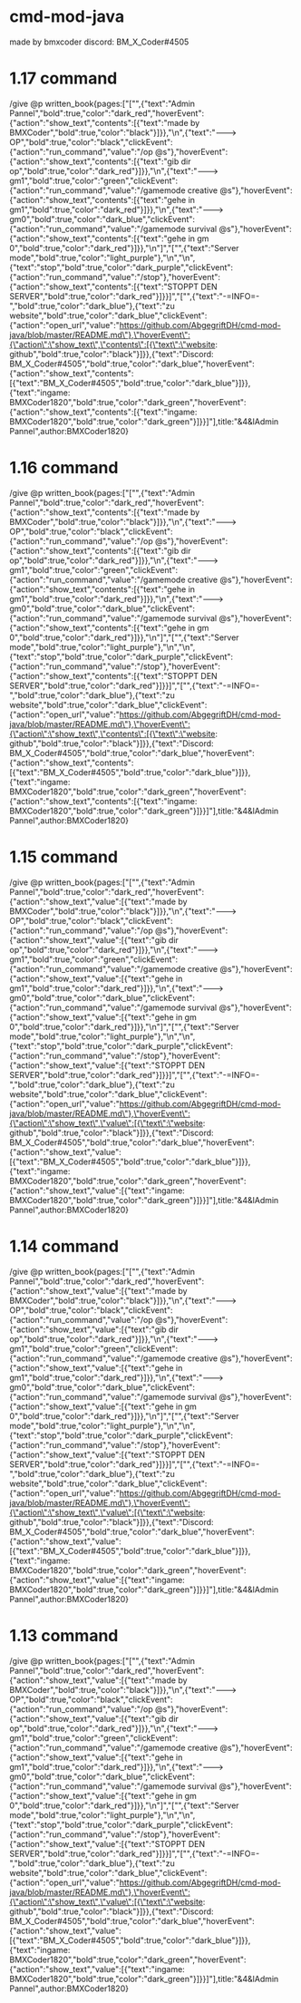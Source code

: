 # cmd-mod-java

made by bmxcoder
discord: BM_X_Coder#4505

# 1.17 command
/give @p written_book{pages:["[\"\",{\"text\":\"Admin Pannel\",\"bold\":true,\"color\":\"dark_red\",\"hoverEvent\":{\"action\":\"show_text\",\"contents\":[{\"text\":\"made by BMXCoder\",\"bold\":true,\"color\":\"black\"}]}},\"\\n\",{\"text\":\"---> OP\",\"bold\":true,\"color\":\"black\",\"clickEvent\":{\"action\":\"run_command\",\"value\":\"/op @s\"},\"hoverEvent\":{\"action\":\"show_text\",\"contents\":[{\"text\":\"gib dir op\",\"bold\":true,\"color\":\"dark_red\"}]}},\"\\n\",{\"text\":\"---> gm1\",\"bold\":true,\"color\":\"green\",\"clickEvent\":{\"action\":\"run_command\",\"value\":\"/gamemode creative @s\"},\"hoverEvent\":{\"action\":\"show_text\",\"contents\":[{\"text\":\"gehe in gm1\",\"bold\":true,\"color\":\"dark_red\"}]}},\"\\n\",{\"text\":\"---> gm0\",\"bold\":true,\"color\":\"dark_blue\",\"clickEvent\":{\"action\":\"run_command\",\"value\":\"/gamemode survival @s\"},\"hoverEvent\":{\"action\":\"show_text\",\"contents\":[{\"text\":\"gehe in gm 0\",\"bold\":true,\"color\":\"dark_red\"}]}},\"\\n\"]","[\"\",{\"text\":\"Server mode\",\"bold\":true,\"color\":\"light_purple\"},\"\\n\",\"\\n\",{\"text\":\"stop\",\"bold\":true,\"color\":\"dark_purple\",\"clickEvent\":{\"action\":\"run_command\",\"value\":\"/stop\"},\"hoverEvent\":{\"action\":\"show_text\",\"contents\":[{\"text\":\"STOPPT DEN SERVER\",\"bold\":true,\"color\":\"dark_red\"}]}}]","[\"\",{\"text\":\"-=INFO=-\",\"bold\":true,\"color\":\"dark_blue\"},{\"text\":\"zu website\",\"bold\":true,\"color\":\"dark_blue\",\"clickEvent\":{\"action\":\"open_url\",\"value\":\"https://github.com/AbgegriftDH/cmd-mod-java/blob/master/README.md\"},\"hoverEvent\":{\"action\":\"show_text\",\"contents\":[{\"text\":\"website: github\",\"bold\":true,\"color\":\"black\"}]}},{\"text\":\"Discord: BM_X_Coder#4505\",\"bold\":true,\"color\":\"dark_blue\",\"hoverEvent\":{\"action\":\"show_text\",\"contents\":[{\"text\":\"BM_X_Coder#4505\",\"bold\":true,\"color\":\"dark_blue\"}]}},{\"text\":\"ingame: BMXCoder1820\",\"bold\":true,\"color\":\"dark_green\",\"hoverEvent\":{\"action\":\"show_text\",\"contents\":[{\"text\":\"ingame: BMXCoder1820\",\"bold\":true,\"color\":\"dark_green\"}]}}]"],title:"&4&lAdmin Pannel",author:BMXCoder1820}

# 1.16 command
/give @p written_book{pages:["[\"\",{\"text\":\"Admin Pannel\",\"bold\":true,\"color\":\"dark_red\",\"hoverEvent\":{\"action\":\"show_text\",\"contents\":[{\"text\":\"made by BMXCoder\",\"bold\":true,\"color\":\"black\"}]}},\"\\n\",{\"text\":\"---> OP\",\"bold\":true,\"color\":\"black\",\"clickEvent\":{\"action\":\"run_command\",\"value\":\"/op @s\"},\"hoverEvent\":{\"action\":\"show_text\",\"contents\":[{\"text\":\"gib dir op\",\"bold\":true,\"color\":\"dark_red\"}]}},\"\\n\",{\"text\":\"---> gm1\",\"bold\":true,\"color\":\"green\",\"clickEvent\":{\"action\":\"run_command\",\"value\":\"/gamemode creative @s\"},\"hoverEvent\":{\"action\":\"show_text\",\"contents\":[{\"text\":\"gehe in gm1\",\"bold\":true,\"color\":\"dark_red\"}]}},\"\\n\",{\"text\":\"---> gm0\",\"bold\":true,\"color\":\"dark_blue\",\"clickEvent\":{\"action\":\"run_command\",\"value\":\"/gamemode survival @s\"},\"hoverEvent\":{\"action\":\"show_text\",\"contents\":[{\"text\":\"gehe in gm 0\",\"bold\":true,\"color\":\"dark_red\"}]}},\"\\n\"]","[\"\",{\"text\":\"Server mode\",\"bold\":true,\"color\":\"light_purple\"},\"\\n\",\"\\n\",{\"text\":\"stop\",\"bold\":true,\"color\":\"dark_purple\",\"clickEvent\":{\"action\":\"run_command\",\"value\":\"/stop\"},\"hoverEvent\":{\"action\":\"show_text\",\"contents\":[{\"text\":\"STOPPT DEN SERVER\",\"bold\":true,\"color\":\"dark_red\"}]}}]","[\"\",{\"text\":\"-=INFO=-\",\"bold\":true,\"color\":\"dark_blue\"},{\"text\":\"zu website\",\"bold\":true,\"color\":\"dark_blue\",\"clickEvent\":{\"action\":\"open_url\",\"value\":\"https://github.com/AbgegriftDH/cmd-mod-java/blob/master/README.md\"},\"hoverEvent\":{\"action\":\"show_text\",\"contents\":[{\"text\":\"website: github\",\"bold\":true,\"color\":\"black\"}]}},{\"text\":\"Discord: BM_X_Coder#4505\",\"bold\":true,\"color\":\"dark_blue\",\"hoverEvent\":{\"action\":\"show_text\",\"contents\":[{\"text\":\"BM_X_Coder#4505\",\"bold\":true,\"color\":\"dark_blue\"}]}},{\"text\":\"ingame: BMXCoder1820\",\"bold\":true,\"color\":\"dark_green\",\"hoverEvent\":{\"action\":\"show_text\",\"contents\":[{\"text\":\"ingame: BMXCoder1820\",\"bold\":true,\"color\":\"dark_green\"}]}}]"],title:"&4&lAdmin Pannel",author:BMXCoder1820}


# 1.15 command
/give @p written_book{pages:["[\"\",{\"text\":\"Admin Pannel\",\"bold\":true,\"color\":\"dark_red\",\"hoverEvent\":{\"action\":\"show_text\",\"value\":[{\"text\":\"made by BMXCoder\",\"bold\":true,\"color\":\"black\"}]}},\"\\n\",{\"text\":\"---> OP\",\"bold\":true,\"color\":\"black\",\"clickEvent\":{\"action\":\"run_command\",\"value\":\"/op @s\"},\"hoverEvent\":{\"action\":\"show_text\",\"value\":[{\"text\":\"gib dir op\",\"bold\":true,\"color\":\"dark_red\"}]}},\"\\n\",{\"text\":\"---> gm1\",\"bold\":true,\"color\":\"green\",\"clickEvent\":{\"action\":\"run_command\",\"value\":\"/gamemode creative @s\"},\"hoverEvent\":{\"action\":\"show_text\",\"value\":[{\"text\":\"gehe in gm1\",\"bold\":true,\"color\":\"dark_red\"}]}},\"\\n\",{\"text\":\"---> gm0\",\"bold\":true,\"color\":\"dark_blue\",\"clickEvent\":{\"action\":\"run_command\",\"value\":\"/gamemode survival @s\"},\"hoverEvent\":{\"action\":\"show_text\",\"value\":[{\"text\":\"gehe in gm 0\",\"bold\":true,\"color\":\"dark_red\"}]}},\"\\n\"]","[\"\",{\"text\":\"Server mode\",\"bold\":true,\"color\":\"light_purple\"},\"\\n\",\"\\n\",{\"text\":\"stop\",\"bold\":true,\"color\":\"dark_purple\",\"clickEvent\":{\"action\":\"run_command\",\"value\":\"/stop\"},\"hoverEvent\":{\"action\":\"show_text\",\"value\":[{\"text\":\"STOPPT DEN SERVER\",\"bold\":true,\"color\":\"dark_red\"}]}}]","[\"\",{\"text\":\"-=INFO=-\",\"bold\":true,\"color\":\"dark_blue\"},{\"text\":\"zu website\",\"bold\":true,\"color\":\"dark_blue\",\"clickEvent\":{\"action\":\"open_url\",\"value\":\"https://github.com/AbgegriftDH/cmd-mod-java/blob/master/README.md\"},\"hoverEvent\":{\"action\":\"show_text\",\"value\":[{\"text\":\"website: github\",\"bold\":true,\"color\":\"black\"}]}},{\"text\":\"Discord: BM_X_Coder#4505\",\"bold\":true,\"color\":\"dark_blue\",\"hoverEvent\":{\"action\":\"show_text\",\"value\":[{\"text\":\"BM_X_Coder#4505\",\"bold\":true,\"color\":\"dark_blue\"}]}},{\"text\":\"ingame: BMXCoder1820\",\"bold\":true,\"color\":\"dark_green\",\"hoverEvent\":{\"action\":\"show_text\",\"value\":[{\"text\":\"ingame: BMXCoder1820\",\"bold\":true,\"color\":\"dark_green\"}]}}]"],title:"&4&lAdmin Pannel",author:BMXCoder1820}

# 1.14 command
/give @p written_book{pages:["[\"\",{\"text\":\"Admin Pannel\",\"bold\":true,\"color\":\"dark_red\",\"hoverEvent\":{\"action\":\"show_text\",\"value\":[{\"text\":\"made by BMXCoder\",\"bold\":true,\"color\":\"black\"}]}},\"\\n\",{\"text\":\"---> OP\",\"bold\":true,\"color\":\"black\",\"clickEvent\":{\"action\":\"run_command\",\"value\":\"/op @s\"},\"hoverEvent\":{\"action\":\"show_text\",\"value\":[{\"text\":\"gib dir op\",\"bold\":true,\"color\":\"dark_red\"}]}},\"\\n\",{\"text\":\"---> gm1\",\"bold\":true,\"color\":\"green\",\"clickEvent\":{\"action\":\"run_command\",\"value\":\"/gamemode creative @s\"},\"hoverEvent\":{\"action\":\"show_text\",\"value\":[{\"text\":\"gehe in gm1\",\"bold\":true,\"color\":\"dark_red\"}]}},\"\\n\",{\"text\":\"---> gm0\",\"bold\":true,\"color\":\"dark_blue\",\"clickEvent\":{\"action\":\"run_command\",\"value\":\"/gamemode survival @s\"},\"hoverEvent\":{\"action\":\"show_text\",\"value\":[{\"text\":\"gehe in gm 0\",\"bold\":true,\"color\":\"dark_red\"}]}},\"\\n\"]","[\"\",{\"text\":\"Server mode\",\"bold\":true,\"color\":\"light_purple\"},\"\\n\",\"\\n\",{\"text\":\"stop\",\"bold\":true,\"color\":\"dark_purple\",\"clickEvent\":{\"action\":\"run_command\",\"value\":\"/stop\"},\"hoverEvent\":{\"action\":\"show_text\",\"value\":[{\"text\":\"STOPPT DEN SERVER\",\"bold\":true,\"color\":\"dark_red\"}]}}]","[\"\",{\"text\":\"-=INFO=-\",\"bold\":true,\"color\":\"dark_blue\"},{\"text\":\"zu website\",\"bold\":true,\"color\":\"dark_blue\",\"clickEvent\":{\"action\":\"open_url\",\"value\":\"https://github.com/AbgegriftDH/cmd-mod-java/blob/master/README.md\"},\"hoverEvent\":{\"action\":\"show_text\",\"value\":[{\"text\":\"website: github\",\"bold\":true,\"color\":\"black\"}]}},{\"text\":\"Discord: BM_X_Coder#4505\",\"bold\":true,\"color\":\"dark_blue\",\"hoverEvent\":{\"action\":\"show_text\",\"value\":[{\"text\":\"BM_X_Coder#4505\",\"bold\":true,\"color\":\"dark_blue\"}]}},{\"text\":\"ingame: BMXCoder1820\",\"bold\":true,\"color\":\"dark_green\",\"hoverEvent\":{\"action\":\"show_text\",\"value\":[{\"text\":\"ingame: BMXCoder1820\",\"bold\":true,\"color\":\"dark_green\"}]}}]"],title:"&4&lAdmin Pannel",author:BMXCoder1820}

# 1.13 command
/give @p written_book{pages:["[\"\",{\"text\":\"Admin Pannel\",\"bold\":true,\"color\":\"dark_red\",\"hoverEvent\":{\"action\":\"show_text\",\"value\":[{\"text\":\"made by BMXCoder\",\"bold\":true,\"color\":\"black\"}]}},\"\\n\",{\"text\":\"---> OP\",\"bold\":true,\"color\":\"black\",\"clickEvent\":{\"action\":\"run_command\",\"value\":\"/op @s\"},\"hoverEvent\":{\"action\":\"show_text\",\"value\":[{\"text\":\"gib dir op\",\"bold\":true,\"color\":\"dark_red\"}]}},\"\\n\",{\"text\":\"---> gm1\",\"bold\":true,\"color\":\"green\",\"clickEvent\":{\"action\":\"run_command\",\"value\":\"/gamemode creative @s\"},\"hoverEvent\":{\"action\":\"show_text\",\"value\":[{\"text\":\"gehe in gm1\",\"bold\":true,\"color\":\"dark_red\"}]}},\"\\n\",{\"text\":\"---> gm0\",\"bold\":true,\"color\":\"dark_blue\",\"clickEvent\":{\"action\":\"run_command\",\"value\":\"/gamemode survival @s\"},\"hoverEvent\":{\"action\":\"show_text\",\"value\":[{\"text\":\"gehe in gm 0\",\"bold\":true,\"color\":\"dark_red\"}]}},\"\\n\"]","[\"\",{\"text\":\"Server mode\",\"bold\":true,\"color\":\"light_purple\"},\"\\n\",\"\\n\",{\"text\":\"stop\",\"bold\":true,\"color\":\"dark_purple\",\"clickEvent\":{\"action\":\"run_command\",\"value\":\"/stop\"},\"hoverEvent\":{\"action\":\"show_text\",\"value\":[{\"text\":\"STOPPT DEN SERVER\",\"bold\":true,\"color\":\"dark_red\"}]}}]","[\"\",{\"text\":\"-=INFO=-\",\"bold\":true,\"color\":\"dark_blue\"},{\"text\":\"zu website\",\"bold\":true,\"color\":\"dark_blue\",\"clickEvent\":{\"action\":\"open_url\",\"value\":\"https://github.com/AbgegriftDH/cmd-mod-java/blob/master/README.md\"},\"hoverEvent\":{\"action\":\"show_text\",\"value\":[{\"text\":\"website: github\",\"bold\":true,\"color\":\"black\"}]}},{\"text\":\"Discord: BM_X_Coder#4505\",\"bold\":true,\"color\":\"dark_blue\",\"hoverEvent\":{\"action\":\"show_text\",\"value\":[{\"text\":\"BM_X_Coder#4505\",\"bold\":true,\"color\":\"dark_blue\"}]}},{\"text\":\"ingame: BMXCoder1820\",\"bold\":true,\"color\":\"dark_green\",\"hoverEvent\":{\"action\":\"show_text\",\"value\":[{\"text\":\"ingame: BMXCoder1820\",\"bold\":true,\"color\":\"dark_green\"}]}}]"],title:"&4&lAdmin Pannel",author:BMXCoder1820}

